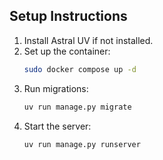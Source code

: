 ## Setup Instructions

1. Install Astral UV if not installed.
2. Set up the container:
    ```sh
    sudo docker compose up -d
    ```
3. Run migrations:
    ```sh
    uv run manage.py migrate
    ```
4. Start the server:
    ```sh
    uv run manage.py runserver
    ```
    